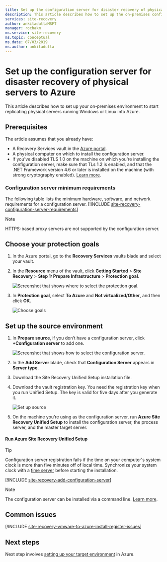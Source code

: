 ```yaml
---
title: Set up the configuration server for disaster recovery of physical servers to Azure using Azure Site Recovery | Microsoft Docs'
description: This article describes how to set up the on-premises configuration server for disaster recovery of on-premises physical servers to Azure.
services: site-recovery
author: ankitaduttaMSFT
manager: rochakm
ms.service: site-recovery
ms.topic: conceptual
ms.date: 07/03/2019
ms.author: ankitadutta
---
```


# Set up the configuration server for disaster recovery of physical servers to Azure

This article describes how to set up your on-premises environment to start replicating physical servers running Windows or Linux into Azure.

## Prerequisites

The article assumes that you already have:
- A Recovery Services vault in the [Azure portal](https://portal.azure.com "Azure portal").
- A physical computer on which to install the configuration server.
- If you've disabled TLS 1.0 on the machine on which you're installing the configuration server, make sure that TLs 1.2 is enabled, and that the .NET Framework version 4.6 or later is installed on the machine (with strong cryptography enabled). [Learn more](https://support.microsoft.com/help/4033999/how-to-resolve-azure-site-recovery-agent-issues-after-disabling-tls-1).

### Configuration server minimum requirements
The following table lists the minimum hardware, software, and network requirements for a configuration server.
[!INCLUDE [site-recovery-configuration-server-requirements](../../includes/site-recovery-configuration-and-scaleout-process-server-requirements.md)]

> [!NOTE]
> HTTPS-based proxy servers are not supported by the configuration server.

## Choose your protection goals

1. In the Azure portal, go to the **Recovery Services** vaults blade and select your vault.
2. In the **Resource** menu of the vault, click **Getting Started** > **Site Recovery** > **Step 1: Prepare Infrastructure** > **Protection goal**.

    ![Screenshot that shows where to select the protection goal.](./media/physical-azure-set-up-source/choose-goals.png)
3. In **Protection goal**, select **To Azure** and **Not virtualized/Other**, and then click **OK**.

    ![Choose goals](./media/physical-azure-set-up-source/physical-protection-goal.png)

## Set up the source environment

1. In **Prepare source**, if you don’t have a configuration server, click **+Configuration server** to add one.

   ![Screenshot that shows how to select the configuration server.](./media/physical-azure-set-up-source/plus-config-srv.png)
2. In the **Add Server** blade, check that **Configuration Server** appears in **Server type**.
4. Download the Site Recovery Unified Setup installation file.
5. Download the vault registration key. You need the registration key when you run Unified Setup. The key is valid for five days after you generate it.

	![Set up source](./media/physical-azure-set-up-source/set-source2.png)
6. On the machine you’re using as the configuration server, run **Azure Site Recovery Unified Setup** to install the configuration server, the process server, and the master target server.

#### Run Azure Site Recovery Unified Setup

> [!TIP]
> Configuration server registration fails if the time on your computer's system clock is more than five minutes off of local time. Synchronize your system clock with a [time server](/windows-server/networking/windows-time-service/windows-time-service-top) before starting the installation.

[!INCLUDE [site-recovery-add-configuration-server](../../includes/site-recovery-add-configuration-server.md)]

> [!NOTE]
> The configuration server can be installed via a command line. [Learn more](physical-manage-configuration-server.md#install-from-the-command-line).


## Common issues

[!INCLUDE [site-recovery-vmware-to-azure-install-register-issues](../../includes/site-recovery-vmware-to-azure-install-register-issues.md)]


## Next steps

Next step involves [setting up your target environment](physical-azure-set-up-target.md) in Azure.
